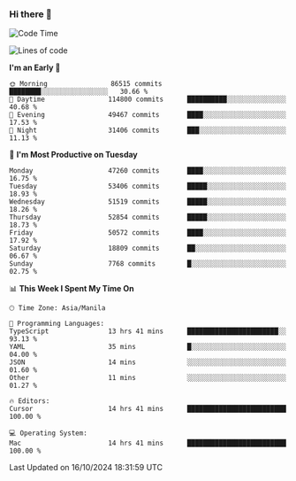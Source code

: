 ### Hi there 👋

<!--START_SECTION:waka-->
![Code Time](http://img.shields.io/badge/Code%20Time-5%2C646%20hrs%2038%20mins-blue)

![Lines of code](https://img.shields.io/badge/From%20Hello%20World%20I%27ve%20Written-122.6%20million%20lines%20of%20code-blue)

**I'm an Early 🐤** 

```text
🌞 Morning                86515 commits       ████████░░░░░░░░░░░░░░░░░   30.66 % 
🌆 Daytime                114800 commits      ██████████░░░░░░░░░░░░░░░   40.68 % 
🌃 Evening                49467 commits       ████░░░░░░░░░░░░░░░░░░░░░   17.53 % 
🌙 Night                  31406 commits       ███░░░░░░░░░░░░░░░░░░░░░░   11.13 % 
```
📅 **I'm Most Productive on Tuesday** 

```text
Monday                   47260 commits       ████░░░░░░░░░░░░░░░░░░░░░   16.75 % 
Tuesday                  53406 commits       █████░░░░░░░░░░░░░░░░░░░░   18.93 % 
Wednesday                51519 commits       █████░░░░░░░░░░░░░░░░░░░░   18.26 % 
Thursday                 52854 commits       █████░░░░░░░░░░░░░░░░░░░░   18.73 % 
Friday                   50572 commits       ████░░░░░░░░░░░░░░░░░░░░░   17.92 % 
Saturday                 18809 commits       ██░░░░░░░░░░░░░░░░░░░░░░░   06.67 % 
Sunday                   7768 commits        █░░░░░░░░░░░░░░░░░░░░░░░░   02.75 % 
```


📊 **This Week I Spent My Time On** 

```text
🕑︎ Time Zone: Asia/Manila

💬 Programming Languages: 
TypeScript               13 hrs 41 mins      ███████████████████████░░   93.13 % 
YAML                     35 mins             █░░░░░░░░░░░░░░░░░░░░░░░░   04.00 % 
JSON                     14 mins             ░░░░░░░░░░░░░░░░░░░░░░░░░   01.60 % 
Other                    11 mins             ░░░░░░░░░░░░░░░░░░░░░░░░░   01.27 % 

🔥 Editors: 
Cursor                   14 hrs 41 mins      █████████████████████████   100.00 % 

💻 Operating System: 
Mac                      14 hrs 41 mins      █████████████████████████   100.00 % 
```


 Last Updated on 16/10/2024 18:31:59 UTC
<!--END_SECTION:waka-->


<!--
**rad182/rad182** is a ✨ _special_ ✨ repository because its `README.md` (this file) appears on your GitHub profile.

Here are some ideas to get you started:

- 🔭 I’m currently working on ...
- 🌱 I’m currently learning ...
- 👯 I’m looking to collaborate on ...
- 🤔 I’m looking for help with ...
- 💬 Ask me about ...
- 📫 How to reach me: ...
- 😄 Pronouns: ...
- ⚡ Fun fact: ...
-->
